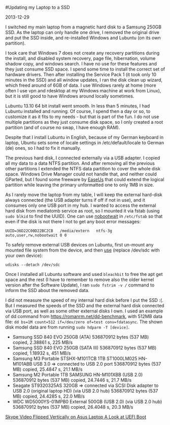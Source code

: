 #Updating my Laptop to a SSD

2013-12-29

I switched my main laptop from a magnetic hard disk to a Samsung 250GB SSD. As the laptop can only handle one drive, I removed the original drive and put the SSD inside, and re-installed Windows and Lubuntu (on its own partition).

I took care that Windows 7 does not create any recovery partitions during the install, and disabled system recovery, page file, hibernation, volume shadow copy, and windows search. I have no use for these features and they just consume SSD space. I spend some time to install the correct set of hardware drivers. Then after installing the Service Pack 1 (it took only 10 minutes in the SSD) and all window updates, I ran the disk clean up wizard, which freed around of 6GB of data. I use Windows rarely at home (more often I use vpn and rdesktop at my Windows machine at work from Linux), but it is still good to have Windows around locally sometimes.

Lubuntu 13.10 64 bit install went smooth. In less than 5 minutes, I had Lubuntu installed and running. Of course, I spend then a day or so, to customize it as it fits to my needs - but that is part of the fun. I do not use multiple partitions as they just consume disk space, so I only created a root partition (and of course no swap, I have enough RAM).

Despite that I install Lubuntu in English, because of my German keyboard in laptop, Ubuntu sets some of locale settings in /etc/default/locale to German (de) ones, so I had to fix it manually.

The previous hard disk, I connected externally via a USB adapter. I copied all my data to a data NTFS partition. And after removing all the previous other partitions I extended the NTFS data partition to cover the whole disk space. Windows Drive Manager could not handle that, and neither could GParted, but I found some freeware by [EaseUs](http://www.partition-tool.com/personal.htm) that could extend the logical partition while leaving the primary unformatted one to only 1MB in size.

As I rarely move the laptop from my table, I will keep the external hard-disk always connected (the USB adapter turns if off if not in use), and it consumes only one USB port in my hub. I wanted to access the external hard disk from mediatomb service as root, so I mounted it via fstab (using `sudo blkid` to find the UUID). One can use [nobootwait](http://askubuntu.com/questions/120/how-do-i-avoid-the-s-to-skip-message-on-boot) in `/etc/fstab` so that even if the disk is not there I not to get any boot error messages:

```
UUID=36D22C00D22BC2CB	/media/extern	ntfs-3g auto,user,rw,nobootwait 0 0
```

To safely remove external USB devices on Lubuntu, first un-mount any mounted file system from the device, and then [use](http://askubuntu.com/questions/98784/safely-unmount-external-drive-on-lubuntu) (replace /dev/sdc with your own device):

```
udisks --detach /dev/sdc
```

Once I installed all Lubuntu software and used `bleachbit` to free the apt get space and the rest (I have to remember to remove also the older kernel version after the Software Update), I ran `sudo fstrim -v /` command to inform the SSD about the removed data.

I did not measure the speed of my internal hard disk before I put the SSD :(. But I measured the speeds of the SSD and the external hard disk connected via USB port, as well as some other external disks I own. I used an example of dd command from https://romanrm.net/dd-benchmark, with 512MB data file: `dd bs=1M count=512 if=/dev/zero of=test conv=fdatasync`. The shown disk model data are from running `sudo hdparm -T [device]`.

* Samsung SSD 840 EVO 250GB (ATA)
		536870912 bytes (537 MB) copied, 2.38861 s, 225 MB/s
* Samsung SSD 840 EVO 250GB (SATA III)
		536870912 bytes (537 MB) copied, 1.18932 s, 451 MB/s
* Samsung M3 Portable STSHX-M101TCB 1TB ST1000LM025 HN-M101ABB USB 3.0 => connected to USB 2.0 port
		536870912 bytes (537 MB) copied, 25.4847 s, 21.1 MB/s
* Samsung M2 Portable 1TB SAMSUNG HN-M101XBB (USB 2.0)
		536870912 bytes (537 MB) copied, 24.7446 s, 21.7 MB/s
* Seagate ST9320325AS 320GB => connected via SCSI Disk adapter to USB 2.0 (original laptop HD) (via USB 2.0 hub)
		536870912 bytes (537 MB) copied, 24.4285 s, 22.0 MB/s
* WDC WD5000YS-01MPB0 External 500GB (USB 2.0) (via USB 2.0 hub)
		536870912 bytes (537 MB) copied, 26.4048 s, 20.3 MB/s

<ins class='nfooter'><a rel='prev' id='fprev' href='#blog/2013/2013-12-31-Skype-Video-Flipped-Vertically-on-Asus-Laptop.md'>Skype Video Flipped Vertically on Asus Laptop</a> <a rel='next' id='fnext' href='#blog/2013/2013-12-27-A-Look-at-UEFI-Boot.md'>A Look at UEFI Boot</a></ins>
